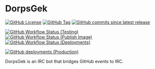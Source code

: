 # DorpsGek

[![GitHub License](https://img.shields.io/github/license/OpenTTD/dorpsgek)](https://github.com/OpenTTD/dorpsgek/blob/master/LICENSE)
[![GitHub Tag](https://img.shields.io/github/v/tag/OpenTTD/dorpsgek?include_prereleases&label=stable)](https://github.com/OpenTTD/dorpsgek/releases)
[![GitHub commits since latest release](https://img.shields.io/github/commits-since/OpenTTD/dorpsgek/latest/master)](https://github.com/OpenTTD/dorpsgek/commits/master)

[![GitHub Workflow Status (Testing)](https://img.shields.io/github/workflow/status/OpenTTD/dorpsgek/Testing/master?label=master)](https://github.com/OpenTTD/dorpsgek/actions?query=workflow%3ATesting)
[![GitHub Workflow Status (Publish Image)](https://img.shields.io/github/workflow/status/OpenTTD/dorpsgek/Publish%20image?label=publish)](https://github.com/OpenTTD/dorpsgek/actions?query=workflow%3A%22Publish+image%22)
[![GitHub Workflow Status (Deployments)](https://img.shields.io/github/workflow/status/OpenTTD/dorpsgek/Deployment?label=deployment)](https://github.com/OpenTTD/dorpsgek/actions?query=workflow%3A%22Deployment%22)

[![GitHub deployments (Production)](https://img.shields.io/github/deployments/OpenTTD/dorpsgek/production?label=production)](https://github.com/OpenTTD/dorpsgek/deployments)

DorpsGek is an IRC bot that bridges GitHub events to IRC.
